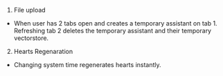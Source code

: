 1. File upload
- When user has 2 tabs open and creates a temporary assistant on tab 1. Refreshing tab 2 deletes the temporary assistant and their temporary vectorstore.

2. Hearts Regenaration
- Changing system time regenerates hearts instantly.